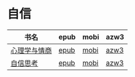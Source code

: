 # 自信

| 书名 | epub | mobi | azw3 |
| --- | --- | --- | --- |
| [心理学与情商](http://ct.dalanmei.com/f/31084289-572116662-a85bd5) | [epub](http://ct.dalanmei.com/f/31084289-572116662-a85bd5) | [mobi](http://ct.dalanmei.com/f/31084289-571665692-fa6f70) | [azw3](http://ct.dalanmei.com/f/31084289-572176500-70c08d) |
| [自信思考](http://ct.dalanmei.com/f/31084289-571915419-ae8965) | [epub](http://ct.dalanmei.com/f/31084289-571915419-ae8965) | [mobi](http://ct.dalanmei.com/f/31084289-571557491-8016dd) | [azw3](http://ct.dalanmei.com/f/31084289-572074518-c582c1) |
